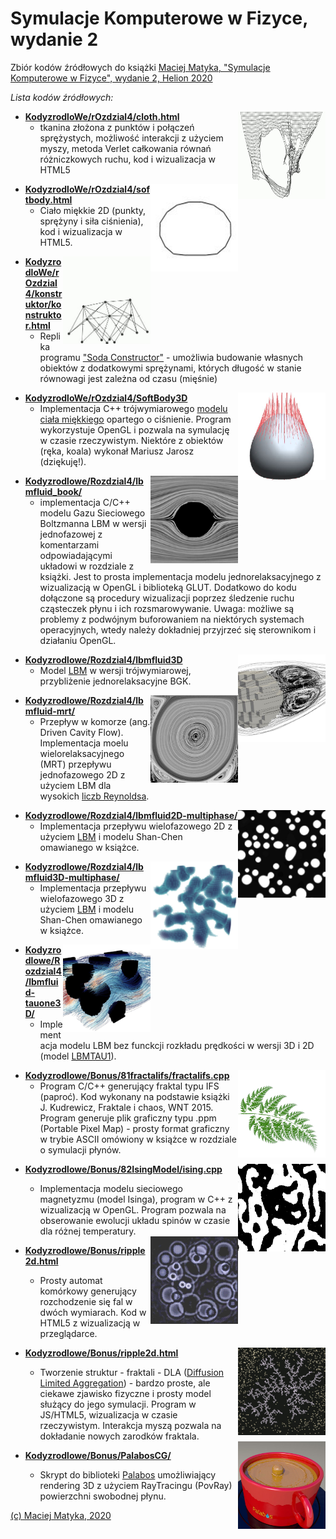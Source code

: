﻿# Symulacje Komputerowe w Fizyce, wydanie 2

Zbiór kodów źródłowych do książki
[Maciej Matyka, "Symulacje Komputerowe w Fizyce", wydanie 2, Helion 2020](https://helion.pl/ksiazki/symulacje-komputerowe-w-fizyce-wydanie-ii-maciej-matyka,sykof2.htm#format/d)

*Lista kodów źródłowych:*

<img align="right" width="140" height="140" src="_IMG/cloth.jpg">

* [**KodyzrodloWe/rOzdzial4/cloth.html**](KodyzrodloWe/rOzdzial4/cloth.html)
  * tkanina złożona z punktów i połączeń sprężystych, możliwość
interakcji z użyciem myszy, metoda Verlet całkowania równań różniczkowych
ruchu, kod i wizualizacja w HTML5

<img align="right" width="140" height="140" src="_IMG/softbody.jpg">

* [**KodyzrodloWe/rOzdzial4/softbody.html**](KodyzrodloWe/rOzdzial4/softbody.html)
  * Ciało miękkie 2D (punkty, sprężyny i siła ciśnienia), kod i wizualizacja w HTML5.

<img align="right" width="140" height="140" src="_IMG/konstruktor.jpg">
  
* [**KodyzrodloWe/rOzdzial4/konstruktor/konstruktor.html**](KodyzrodloWe/rOzdzial4/konstruktor/konstruktor.html)
  * Replika programu ["Soda Constructor"](https://en.wikipedia.org/wiki/Soda_Constructor) - umożliwia budowanie 
własnych obiektów z dodatkowymi sprężynami, których długość w stanie równowagi jest zależna od czasu (mięśnie)

<img align="right" width="140" height="140" src="_IMG/softbody3d.jpg">
  
* [**KodyzrodloWe/rOzdzial4/SoftBody3D**](KodyzrodloWe/rOzdzial4/SoftBody3D)
  * Implementacja C++ trójwymiarowego [modelu ciała miękkiego](http://www.ift.uni.wroc.pl/~maq/papers/matyka03.pdf) opartego o ciśnienie. 
  Program wykorzystuje OpenGL i pozwala na symulację w czasie rzeczywistym. 
  Niektóre z obiektów (ręka, koala) wykonał Mariusz Jarosz (dziękuję!).


<img align="right" width="140" height="140" src="_IMG/lbm.jpg">

* [**Kodyzrodlowe/Rozdzial4/lbmfluid_book/**](Kodyzrodlowe/Rozdzial4/lbmfluid_book/)
  * implementacja C/C++ modelu Gazu Sieciowego Boltzmanna LBM w 
  wersji jednofazowej z komentarzami odpowiadającymi układowi w rozdziale z książki. Jest to prosta implementacja modelu
  jednorelaksacyjnego z wizualizacją w OpenGL i biblioteką GLUT. Dodatkowo do kodu dołączone są procedury wizualizacji
  poprzez śledzenie ruchu cząsteczek płynu i ich rozsmarowywanie. Uwaga: możliwe są problemy z podwójnym buforowaniem na niektórych
  systemach operacyjnych, wtedy należy dokładniej przyjrzeć się sterownikom i działaniu OpenGL.

<img align="right" width="140" height="140" src="_IMG/lbm3D.jpg">

* [**Kodyzrodlowe/Rozdzial4/lbmfluid3D**](Kodyzrodlowe/Rozdzial4/lbmfluid3D)
  * Model [LBM](https://en.wikipedia.org/wiki/Lattice_Boltzmann_methods) w wersji trójwymiarowej, przybliżenie jednorelaksacyjne BGK.
  

<img align="right" width="140" height="140" src="_IMG/drivencavitymrt.jpg">

* [**Kodyzrodlowe/Rozdzial4/lbmfluid-mrt/**](Kodyzrodlowe/Rozdzial4/lbmfluid-mrt/)
  * Przepływ w komorze (ang. Driven Cavity Flow). Implementacja moelu wielorelaksacyjnego (MRT) przepływu jednofazowego 2D z użyciem LBM dla 
  wysokich [liczb Reynoldsa](https://pl.wikipedia.org/wiki/Liczba_Reynoldsa).

  
<img align="right" width="140" height="140" src="_IMG/lbmmulti.jpg">

* [**Kodyzrodlowe/Rozdzial4/lbmfluid2D-multiphase/**](Kodyzrodlowe/Rozdzial4/lbmfluid2D-multiphase/)
  * Implementacja przepływu wielofazowego 2D z użyciem [LBM](https://en.wikipedia.org/wiki/Lattice_Boltzmann_methods) i modelu Shan-Chen omawianego w
  książce.

<img align="right" width="140" height="140" src="_IMG/lbmmulti3D.jpg">

* [**Kodyzrodlowe/Rozdzial4/lbmfluid3D-multiphase/**](Kodyzrodlowe/Rozdzial4/lbmfluid3D-multiphase/)
  * Implementacja przepływu wielofazowego 3D z użyciem [LBM](https://en.wikipedia.org/wiki/Lattice_Boltzmann_methods) i modelu Shan-Chen omawianego w
  książce.

<img align="right" width="140" height="140" src="_IMG/lbmtau1.jpg">

* [**Kodyzrodlowe/Rozdzial4/lbmfluid-tauone3D/**](Kodyzrodlowe/Rozdzial4/lbmfluid-tauone3D/)
  * Implementacja modelu LBM bez funckcji rozkładu prędkości w wersji 3D i 2D (model [LBMTAU1](https://arxiv.org/abs/1912.09327)).

  
<img align="right" width="140" height="140" src="_IMG/fractal.jpg">

* [**Kodyzrodlowe/Bonus/81fractalifs/fractalifs.cpp**](Kodyzrodlowe/Bonus/81fractalifs/fractalifs.cpp)
  * Program C/C++ generujący fraktal typu IFS (paproć). Kod wykonany na podstawie książki J. Kudrewicz, Fraktale i chaos, WNT 2015.
  Program generuje plik graficzny typu .ppm (Portable Pixel Map) - prosty format graficzny w trybie ASCII omówiony w książce w rozdziale o symulacji płynów.

<img align="right" width="140" height="140" src="_IMG/Ising.jpg">

* [**Kodyzrodlowe/Bonus/82IsingModel/ising.cpp**](Kodyzrodlowe/Bonus/82IsingModel/ising.cpp)
  * Implementacja modelu sieciowego magnetyzmu (model Isinga), program w C++ z wizualizacją w OpenGL. Program pozwala na obserowanie 
  ewolucji układu spinów w czasie dla różnej temperatury.

  <img align="right" width="140" height="140" src="_IMG/ripples.jpg">

* [**Kodyzrodlowe/Bonus/ripple2d.html**](Kodyzrodlowe/Bonus/ripple2d.html)
  * Prosty automat komórkowy generujący rozchodzenie się fal w dwóch wymiarach. Kod w HTML5 z wizualizacją w przeglądarce.

    <img align="right" width="140" height="140" src="_IMG/dla.jpg">

* [**Kodyzrodlowe/Bonus/ripple2d.html**](Kodyzrodlowe/Bonus/dla.html)
  * Tworzenie struktur - fraktali - DLA ([Diffusion Limited Aggregation](https://en.wikipedia.org/wiki/Diffusion-limited_aggregation)) - bardzo proste, ale ciekawe zjawisko fizyczne i prosty model służący do jego symulacji. Program w JS/HTML5, wizualizacja w czasie rzeczywistym. Interakcja myszą pozwala na dokładanie nowych zarodków fraktala.

  <img align="right" width="140" height="140" src="_IMG/palabos.jpg">

* [**Kodyzrodlowe/Bonus/PalabosCG/**](Kodyzrodlowe/Bonus/PalabosCG/)
  * Skrypt do biblioteki [Palabos](https://palabos.unige.ch/) umożliwiający rendering 3D z użyciem RayTracingu (PovRay) powierzchni swobodnej płynu.

[(c) Maciej Matyka, 2020](http://panoramix.ift.uni.wroc.pl/~maq/eng/)

